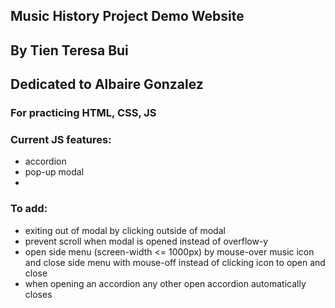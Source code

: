 ## Music History Project Demo Website

## By Tien Teresa Bui

## Dedicated to Albaire Gonzalez

### For practicing HTML, CSS, JS

### Current JS features:

- accordion
- pop-up modal
-

### To add:

- exiting out of modal by clicking outside of modal
- prevent scroll when modal is opened instead of overflow-y
- open side menu (screen-width <= 1000px) by mouse-over music icon and close side menu with mouse-off instead of clicking icon to open and close
- when opening an accordion any other open accordion automatically closes
